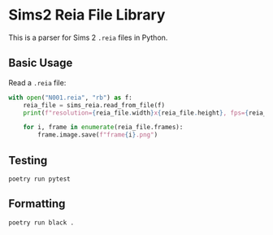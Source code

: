 # Sims2 Reia File Library

This is a parser for Sims 2 `.reia` files in Python.

## Basic Usage

Read a `.reia` file:

```python
with open("N001.reia", "rb") as f:
    reia_file = sims_reia.read_from_file(f)
    print(f"resolution={reia_file.width}x{reia_file.height}, fps={reia_file.frames_per_second}")

    for i, frame in enumerate(reia_file.frames):
        frame.image.save(f"frame{i}.png")
```

## Testing

`poetry run pytest`

## Formatting

`poetry run black .`

